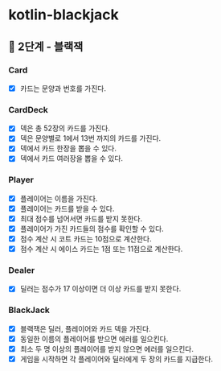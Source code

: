 # kotlin-blackjack

## 🚀 2단계 - 블랙잭

### Card
- [x] 카드는 문양과 번호를 가진다.

### CardDeck
- [x] 덱은 총 52장의 카드를 가진다.
- [x] 덱은 문양별로 1에서 13번 까지의 카드를 가진다.
- [x] 덱에서 카드 한장을 뽑을 수 있다.
- [x] 덱에서 카드 여러장을 뽑을 수 있다.

### Player
- [x] 플레이어는 이름을 가진다.
- [x] 플레이어는 카드를 받을 수 있다.
- [x] 최대 점수를 넘어서면 카드를 받지 못한다.
- [x] 플레이어가 가진 카드들의 점수를 확인할 수 있다.
- [x] 점수 계산 시 코트 카드는 10점으로 계산한다.
- [x] 점수 계산 시 에이스 카드는 1점 또는 11점으로 계산한다.

### Dealer
- [x] 딜러는 점수가 17 이상이면 더 이상 카드를 받지 못한다.

### BlackJack
- [x] 블랙잭은 딜러, 플레이어와 카드 덱을 가진다.
- [x] 동일한 이름의 플레이어를 받으면 에러를 일으킨다.
- [x] 최소 두 명 이상의 플레이어를 받지 않으면 에러를 일으킨다.
- [x] 게임을 시작하면 각 플레이어와 딜러에게 두 장의 카드를 지급한다.
